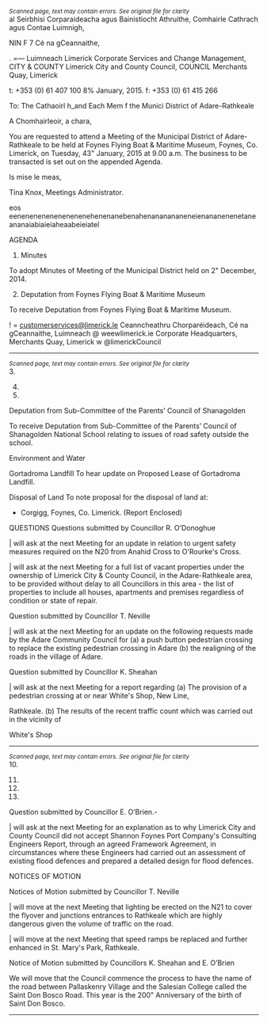 *<small>Scanned page, text may contain errors. See original file for clarity</small>*  
al Seirbhisi Corparaideacha agus Bainistiocht Athruithe,
Comhairle Cathrach agus Contae Luimnigh,

NIN F 7 Cé na gCeannaithe,

. =— Luimneach
Limerick Corporate Services and Change Management,
CITY & COUNTY Limerick City and County Council,
COUNCIL Merchants Quay,
Limerick

t: +353 (0) 61 407 100
8% January, 2015. f: +353 (0) 61 415 266

To: The Cathaoirl h_and Each Mem f the Munici
District of Adare-Rathkeale

A Chomhairleoir, a chara,

You are requested to attend a Meeting of the Municipal District of Adare-Rathkeale to be held at
Foynes Flying Boat & Maritime Museum, Foynes, Co. Limerick, on Tuesday, 43" January,
2015 at 9.00 a.m. The business to be transacted is set out on the appended Agenda.

Is mise le meas,

Tina Knox,
Meetings Administrator.

eos eenenenenenenenenenehenenanebenahenananananeneienananenenetaneananaiabiaieiaheaabeieiatel

AGENDA

1. Minutes

To adopt Minutes of Meeting of the Municipal District held on 2" December, 2014.

2. Deputation from Foynes Flying Boat & Maritime Museum

To receive Deputation from Foynes Flying Boat & Maritime Museum.

! = customerservices@limerick.le
Ceanncheathru Chorparéideach, Cé na gCeannaithe, Luimneach @ weewlimerick.ie
Corporate Headquarters, Merchants Quay, Limerick w @limerickCouncil

---
*<small>Scanned page, text may contain errors. See original file for clarity</small>*  
3.

4.

7.

Deputation from Sub-Committee of the Parents’ Council of Shanagolden

To receive Deputation from Sub-Committee of the Parents’ Council of Shanagolden
National School relating to issues of road safety outside the school.

Environment and Water

Gortadroma Landfill
To hear update on Proposed Lease of Gortadroma Landfill.

Disposal of Land
To note proposal for the disposal of land at:

* Corgigg, Foynes, Co. Limerick.
(Report Enclosed)

QUESTIONS
Questions submitted by Councillor R. O’Donoghue

| will ask at the next Meeting for an update in relation to urgent safety measures required
on the N20 from Anahid Cross to O'Rourke's Cross.

| will ask at the next Meeting for a full list of vacant properties under the ownership of
Limerick City & County Council, in the Adare-Rathkeale area, to be provided without
delay to all Councillors in this area - the list of properties to include all houses,
apartments and premises regardless of condition or state of repair.

Question submitted by Councillor T. Neville

| will ask at the next Meeting for an update on the following requests made by the Adare
Community Council for (a) a push button pedestrian crossing to replace the existing
pedestrian crossing in Adare (b) the realigning of the roads in the village of Adare.

Question submitted by Councillor K. Sheahan

| will ask at the next Meeting for a report regarding
(a) The provision of a pedestrian crossing at or near White's Shop, New Line,

Rathkeale.
(b) The results of the recent traffic count which was carried out in the vicinity of

White's Shop

---
*<small>Scanned page, text may contain errors. See original file for clarity</small>*  
10.

11.

12.

13.

Question submitted by Councillor E. O’Brien.-

| will ask at the next Meeting for an explanation as to why Limerick City and County
Council did not accept Shannon Foynes Port Company's Consulting Engineers Report,
through an agreed Framework Agreement, in circumstances where these Engineers had
carried out an assessment of existing flood defences and prepared a detailed design for
flood defences.

NOTICES OF MOTION

Notices of Motion submitted by Councillor T. Neville

| will move at the next Meeting that lighting be erected on the N21 to cover the flyover
and junctions entrances to Rathkeale which are highly dangerous given the volume of
traffic on the road.

| will move at the next Meeting that speed ramps be replaced and further enhanced in St.
Mary's Park, Rathkeale.

Notice of Motion submitted by Councillors K. Sheahan and E. O’Brien

We will move that the Council commence the process to have the name of the road
between Pallaskenry Village and the Salesian College called the Saint Don Bosco Road.
This year is the 200" Anniversary of the birth of Saint Don Bosco.

---
